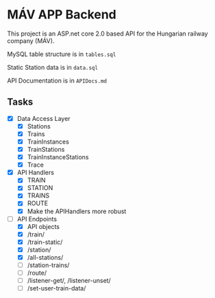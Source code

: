 # MÁV APP Backend

This project is an ASP.net core 2.0 based API for the Hungarian railway company (MÁV).

MySQL table structure is in `tables.sql`

Static Station data is in `data.sql`

API Documentation is in `APIDocs.md`

## Tasks

- [x] Data Access Layer 
  - [x] Stations
  - [x] Trains
  - [x] TrainInstances
  - [x] TrainStations
  - [x] TrainInstanceStations
  - [x] Trace

- [x] API Handlers 
  - [x] TRAIN
  - [x] STATION
  - [x] TRAINS
  - [x] ROUTE
  - [x] Make the APIHandlers more robust
  
- [ ] API Endpoints 
  - [x] API objects
  - [x] /train/
  - [x] /train-static/
  - [x] /station/
  - [x] /all-stations/
  - [ ] /station-trains/
  - [ ] /route/
  - [ ] /listener-get/, /listener-unset/
  - [ ] /set-user-train-data/